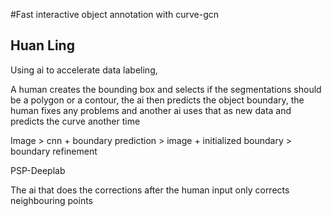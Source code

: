 #Fast interactive object annotation with curve-gcn
## Huan Ling

Using ai to accelerate data labeling,

A human creates the bounding box and selects if the segmentations should be a polygon or a contour, the ai then predicts the object boundary, the human fixes any problems and another ai uses that as new data and predicts the curve another time

Image > cnn + boundary prediction > image + initialized boundary > boundary refinement

PSP-Deeplab

The ai that does the corrections after the human input only corrects neighbouring points


